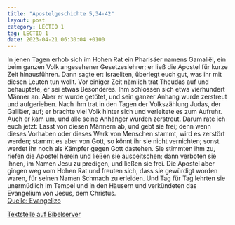 ```yaml
---
title: "Apostelgeschichte 5,34-42"
layout: post
category: LECTIO 1
tag: LECTIO 1
date: 2023-04-21 06:30:04 +0100
---
```

In jenen Tagen erhob sich im Hohen Rat ein Pharisäer namens Gamaliël, ein beim ganzen Volk angesehener Gesetzeslehrer; er ließ die Apostel für kurze Zeit hinausführen.
Dann sagte er: Israeliten, überlegt euch gut, was ihr mit diesen Leuten tun wollt.
Vor einiger Zeit nämlich trat Theudas auf und behauptete, er sei etwas Besonderes.<!--more--> Ihm schlossen sich etwa vierhundert Männer an. Aber er wurde getötet, und sein ganzer Anhang wurde zerstreut und aufgerieben.
Nach ihm trat in den Tagen der Volkszählung Judas, der Galiläer, auf; er brachte viel Volk hinter sich und verleitete es zum Aufruhr. Auch er kam um, und alle seine Anhänger wurden zerstreut.
Darum rate ich euch jetzt: Lasst von diesen Männern ab, und gebt sie frei; denn wenn dieses Vorhaben oder dieses Werk von Menschen stammt, wird es zerstört werden;
stammt es aber von Gott, so könnt ihr sie nicht vernichten; sonst werdet ihr noch als Kämpfer gegen Gott dastehen. Sie stimmten ihm zu,
riefen die Apostel herein und ließen sie auspeitschen; dann verboten sie ihnen, im Namen Jesu zu predigen, und ließen sie frei.
Die Apostel aber gingen weg vom Hohen Rat und freuten sich, dass sie gewürdigt worden waren, für seinen Namen Schmach zu erleiden.
Und Tag für Tag lehrten sie unermüdlich im Tempel und in den Häusern und verkündeten das Evangelium von Jesus, dem Christus.<br>
[Quelle: Evangelizo](https://evangeliumtagfuertag.org/DE/gospel)

[Textstelle auf Bibelserver](https://www.bibleserver.com/EU/Apostelgeschichte5,34-42)
